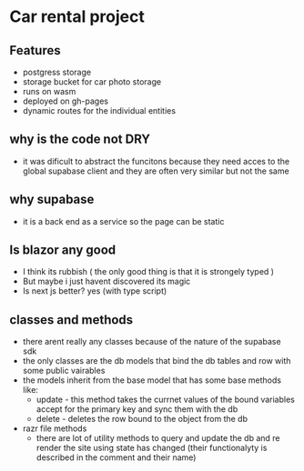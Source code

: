 # Car rental project

## Features
 - postgress storage
 - storage bucket for car photo storage
 - runs on wasm
 - deployed on gh-pages
 - dynamic routes for the individual entities


## why is the code not DRY
 - it was dificult to abstract the funcitons because they need acces to the global supabase client and they are often very similar but not the same

## why supabase
- it is a back end as a service so the page can be static

## Is blazor any good
- I think its rubbish ( the only good thing is that it is strongely typed )
- But maybe i just havent discovered its magic 
- Is next js better?  yes (with type script)


## classes and methods 
 - there arent really any classes because of the nature of the supabase sdk
 - the only classes are the db models that bind the db tables and row with some public vairables
 - the models inherit from the base model that has some base methods like: 
   - update - this method takes the currnet values of the bound variables accept for the primary key and sync them with the db
   - delete - deletes the row bound to the object from the db 
- razr file methods
  - there are lot of utility methods to query and update the db and re render the site using state has changed (their functionalyty is described in the comment and their name)   